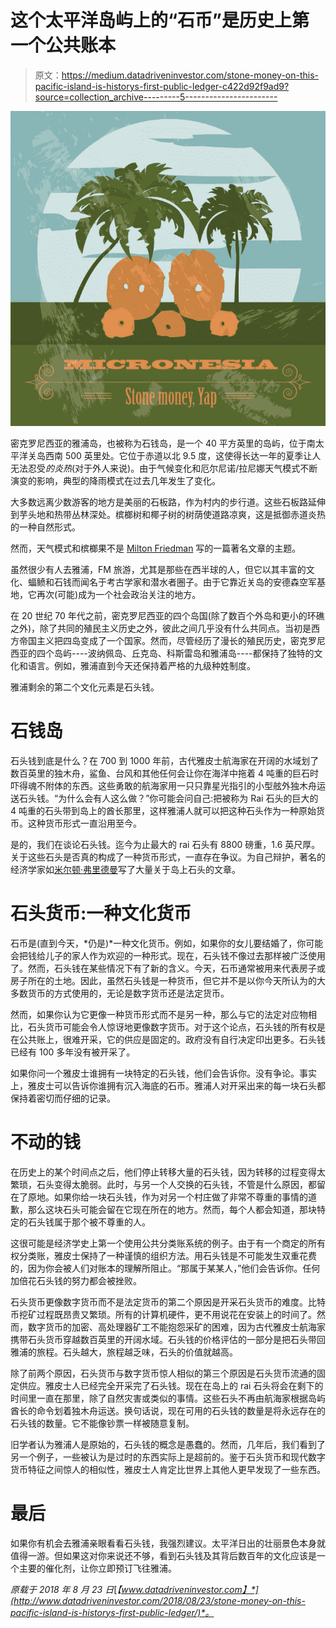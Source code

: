 # 这个太平洋岛屿上的“石币”是历史上第一个公共账本

> 原文：<https://medium.datadriveninvestor.com/stone-money-on-this-pacific-island-is-historys-first-public-ledger-c422d92f9ad9?source=collection_archive---------5----------------------->

![](img/b1ec775e6f7db626ad7f3748ce43fcaf.png)

密克罗尼西亚的雅浦岛，也被称为石钱岛，是一个 40 平方英里的岛屿，位于南太平洋关岛西南 500 英里处。它位于赤道以北 9.5 度，这使得长达一年的夏季让人无法忍受*的炎热*(对于外人来说)。由于气候变化和厄尔尼诺/拉尼娜天气模式不断演变的影响，典型的降雨模式在过去几年发生了变化。

大多数远离少数游客的地方是美丽的石板路，作为村内的步行道。这些石板路延伸到芋头地和热带丛林深处。槟榔树和椰子树的树荫使道路凉爽，这是抵御赤道炎热的一种自然形式。

然而，天气模式和槟榔果不是 [Milton Friedman](https://archive.org/stream/IslandOfStoneMoney/island%20of%20stone%20money_djvu.txt) 写的一篇著名文章的主题。

虽然很少有人去雅浦，FM 旅游，尤其是那些在西半球的人，但它以其丰富的文化、蝠鲼和石钱而闻名于考古学家和潜水者圈子。由于它靠近关岛的安德森空军基地，它再次(可能)成为一个社会政治关注的地方。

在 20 世纪 70 年代之前，密克罗尼西亚的四个岛国(除了数百个外岛和更小的环礁之外)，除了共同的殖民主义历史之外，彼此之间几乎没有什么共同点。当初是西方帝国主义把四岛变成了一个国家。然而，尽管经历了漫长的殖民历史，密克罗尼西亚的四个岛屿----波纳佩岛、丘克岛、科斯雷岛和雅浦岛----都保持了独特的文化和语言。例如，雅浦直到今天还保持着严格的九级种姓制度。

雅浦剩余的第二个文化元素是石头钱。

# 石钱岛

石头钱到底是什么？在 700 到 1000 年前，古代雅皮士航海家在开阔的水域划了数百英里的独木舟，鲨鱼、台风和其他任何会让你在海洋中拖着 4 吨重的巨石时吓得魂不附体的东西。这些勇敢的航海家用一只只靠星光指引的小型舷外独木舟运送石头钱。“为什么会有人这么做？”你可能会问自己:把被称为 Rai 石头的巨大的 4 吨重的石头带到岛上的酋长那里，这样雅浦人就可以把这种石头作为一种原始货币。这种货币形式一直沿用至今。

是的，我们在谈论石头钱。迄今为止最大的 rai 石头有 8800 磅重，1.6 英尺厚。关于这些石头是否真的构成了一种货币形式，一直存在争议。为自己辩护，著名的经济学家如[米尔顿·弗里德曼](https://miltonfriedman.hoover.org/friedman_images/Collections/2016c21/Stanford_02_01_1991.pdf)写了大量关于岛上石头的文章。

# 石头货币:一种文化货币

石币是(直到今天，*仍是)*一种文化货币。例如，如果你的女儿要结婚了，你可能会把钱给儿子的家人作为欢迎的一种形式。现在，石头钱不像过去那样被广泛使用了。然而，石头钱在某些情况下有了新的含义。今天，石币通常被用来代表房子或房子所在的土地。因此，虽然石头钱是一种货币，但它并不是以你今天所认为的大多数货币的方式使用的，无论是数字货币还是法定货币。

然而，如果你认为它更像一种货币形式而不是另一种，那么与它的法定对应物相比，石头货币可能会令人惊讶地更像数字货币。对于这个论点，石头钱的所有权是在公共账上，很难开采，它的供应是固定的。政府没有自行决定印出更多。石头钱已经有 100 多年没有被开采了。

如果你问一个雅皮士谁拥有一块特定的石头钱，他们会告诉你。没有争论。事实上，雅皮士可以告诉你谁拥有沉入海底的石币。雅浦人对开采出来的每一块石头都保持着密切而仔细的记录。

# 不动的钱

在历史上的某个时间点之后，他们停止转移大量的石头钱，因为转移的过程变得太繁琐，石头变得太脆弱。此时，与另一个人交换的石头钱，不管是什么原因，都留在了原地。如果你给一块石头钱，作为对另一个村庄做了非常不尊重的事情的道歉，那么这块石头可能会留在它现在所在的地方。然而，每个人都会知道，那块特定的石头钱属于那个被不尊重的人。

这很可能是经济学史上第一个使用公共分类账系统的例子。由于有一个商定的所有权分类账，雅皮士保持了一种谨慎的组织方法。用石头钱是不可能发生双重花费的，因为你会被人们对账本的理解所阻止。“那属于某某人，”他们会告诉你。任何加倍花石头钱的努力都会被挫败。

石头货币更像数字货币而不是法定货币的第二个原因是开采石头货币的难度。比特币挖矿过程既昂贵又繁琐。所有的计算机硬件，更不用说花在安装上的时间了。然而，数字货币的加密、高处理器矿工不能抱怨采矿的困难，因为古代雅皮士航海家携带石头货币穿越数百英里的开阔水域。石头钱的价格评估的一部分是把石头带回雅浦的旅程。石头越大，旅程越乏味，石头的价值就越高。

除了前两个原因，石头货币与数字货币惊人相似的第三个原因是石头货币流通的固定供应。雅皮士人已经完全开采完了石头钱。现在在岛上的 rai 石头将会在剩下的时间里一直在那里，除了自然灾害或类似的事情。这些石头不再由航海家根据岛屿酋长的命令划着独木舟运送。换句话说，现在可用的石头钱的数量是将永远存在的石头钱的数量。它不能像钞票一样被随意复制。

旧学者认为雅浦人是原始的，石头钱的概念是愚蠢的。然而，几年后，我们看到了另一个例子，一些被认为是过时的东西实际上是超前的。鉴于石头货币和现代数字货币特征之间惊人的相似性，雅皮士人肯定比世界上其他人更早发现了一些东西。

# 最后

如果你有机会去雅浦亲眼看看石头钱，我强烈建议。太平洋日出的壮丽景色本身就值得一游。但如果这对你来说还不够，看到石头钱及其背后数百年的文化应该是一个主要的催化剂，让你立即预订飞往雅浦。

*原载于 2018 年 8 月 23 日*[*【www.datadriveninvestor.com】*](http://www.datadriveninvestor.com/2018/08/23/stone-money-on-this-pacific-island-is-historys-first-public-ledger/)*。*